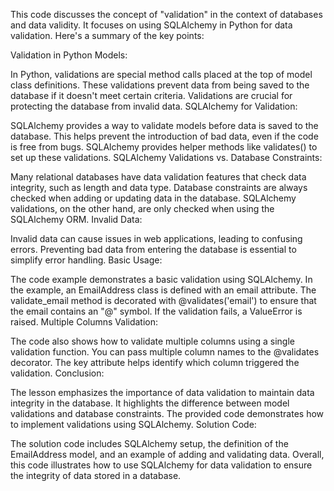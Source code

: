 This code discusses the concept of "validation" in the context of databases and data validity. It focuses on using SQLAlchemy in Python for data validation. Here's a summary of the key points:

Validation in Python Models:

In Python, validations are special method calls placed at the top of model class definitions.
These validations prevent data from being saved to the database if it doesn't meet certain criteria.
Validations are crucial for protecting the database from invalid data.
SQLAlchemy for Validation:

SQLAlchemy provides a way to validate models before data is saved to the database.
This helps prevent the introduction of bad data, even if the code is free from bugs.
SQLAlchemy provides helper methods like validates() to set up these validations.
SQLAlchemy Validations vs. Database Constraints:

Many relational databases have data validation features that check data integrity, such as length and data type.
Database constraints are always checked when adding or updating data in the database.
SQLAlchemy validations, on the other hand, are only checked when using the SQLAlchemy ORM.
Invalid Data:

Invalid data can cause issues in web applications, leading to confusing errors.
Preventing bad data from entering the database is essential to simplify error handling.
Basic Usage:

The code example demonstrates a basic validation using SQLAlchemy.
In the example, an EmailAddress class is defined with an email attribute.
The validate_email method is decorated with @validates('email') to ensure that the email contains an "@" symbol.
If the validation fails, a ValueError is raised.
Multiple Columns Validation:

The code also shows how to validate multiple columns using a single validation function.
You can pass multiple column names to the @validates decorator.
The key attribute helps identify which column triggered the validation.
Conclusion:

The lesson emphasizes the importance of data validation to maintain data integrity in the database.
It highlights the difference between model validations and database constraints.
The provided code demonstrates how to implement validations using SQLAlchemy.
Solution Code:

The solution code includes SQLAlchemy setup, the definition of the EmailAddress model, and an example of adding and validating data.
Overall, this code illustrates how to use SQLAlchemy for data validation to ensure the integrity of data stored in a database.




